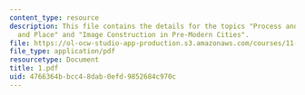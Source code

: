 ```yaml
---
content_type: resource
description: This file contains the details for the topics "Process and Form, Work
  and Place" and "Image Construction in Pre-Modern Cities".
file: https://ol-ocw-studio-app-production.s3.amazonaws.com/courses/11-947-imaging-the-city-the-place-of-media-in-city-design-and-development-fall-1998/4766364bbcc48dab0efd9852684c970c_1.pdf
file_type: application/pdf
resourcetype: Document
title: 1.pdf
uid: 4766364b-bcc4-8dab-0efd-9852684c970c
---
```

